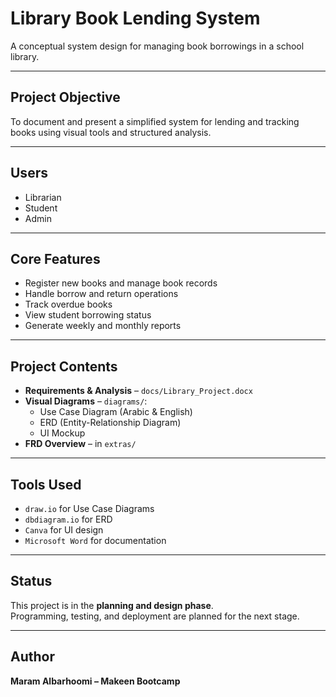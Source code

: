 # Library Book Lending System

A conceptual system design for managing book borrowings in a school library.

---

## Project Objective
To document and present a simplified system for lending and tracking books using visual tools and structured analysis.

---

## Users
- Librarian
- Student
- Admin

---

## Core Features
- Register new books and manage book records
- Handle borrow and return operations
- Track overdue books
- View student borrowing status
- Generate weekly and monthly reports

---

## Project Contents

- **Requirements & Analysis** – `docs/Library_Project.docx`
- **Visual Diagrams** – `diagrams/`:
  - Use Case Diagram (Arabic & English)
  - ERD (Entity-Relationship Diagram)
  - UI Mockup
- **FRD Overview** – in `extras/`

---

## Tools Used
- `draw.io` for Use Case Diagrams
- `dbdiagram.io` for ERD
- `Canva` for UI design
- `Microsoft Word` for documentation

---

## Status
This project is in the **planning and design phase**.  
Programming, testing, and deployment are planned for the next stage.

---

## Author
**Maram Albarhoomi – Makeen Bootcamp**
